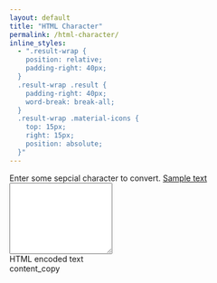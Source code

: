 ```yaml
---
layout: default
title: "HTML Character"
permalink: /html-character/
inline_styles:
  - ".result-wrap {
	position: relative;
	padding-right: 40px;
  }
  .result-wrap .result {
	padding-right: 40px;
	word-break: break-all;
  }
  .result-wrap .material-icons {
	top: 15px;
	right: 15px;
	position: absolute;
  }"
---
```


<form action="#" method="post">
	<div class="mb-3">
		<div class="form-label">Enter some sepcial character to convert. <a onclick="sampleText()" href="javascript:void(0)">Sample text</a></div>
		<textarea class="form-control" rows="8" name="input"></textarea>
	</div>
	<div class="mb-3">
		<div class="form-label">HTML encoded text</div>
		<div class="result-wrap bg-white p-3">
			<div class="result"></div>
			<span class="material-icons" data-copy>content_copy</span>
		</div>
	</div>
</form>
<script>
function convertSpecialCharacter(text=null) {
	let str = '';
	if(!text) {
		text = document.querySelector('[name="input"]').value;
	}
	for(i=0; i<text.length; i++) {
		if(text.charCodeAt(i)>127){ str += '&#' + text.charCodeAt(i) + ';'; }else{ str += text.charAt(i); }
	}
	document.querySelector('.result').textContent = str;
}
function sampleText() {
	document.querySelector('[name="input"]').value = "Thére Àre sôme spëcial charâcters ïn thìs têxt";
}
document.addEventListener('DOMContentLoaded', function () {
	sampleText();
	convertSpecialCharacter();
	document.querySelector('[name="input"]').addEventListener(('change','input'),function() {
		convertSpecialCharacter();
	});
	document.querySelector('[data-copy]').addEventListener('click',function() {
		let html = document.querySelector('.result').textContent;
		mk.copyToClipboard(html);
	});
});
</script>